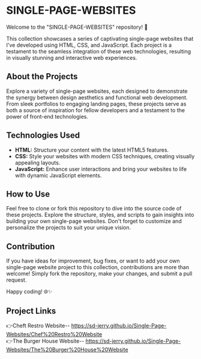 # SINGLE-PAGE-WEBSITES

Welcome to the "SINGLE-PAGE-WEBSITES" repository! 🚀

This collection showcases a series of captivating single-page websites that I've developed using HTML, CSS, and JavaScript. Each project is a testament to the seamless integration of these web technologies, resulting in visually stunning and interactive web experiences.

## About the Projects

Explore a variety of single-page websites, each designed to demonstrate the synergy between design aesthetics and functional web development. From sleek portfolios to engaging landing pages, these projects serve as both a source of inspiration for fellow developers and a testament to the power of front-end technologies.

## Technologies Used

- **HTML:** Structure your content with the latest HTML5 features.
- **CSS:** Style your websites with modern CSS techniques, creating visually appealing layouts.
- **JavaScript:** Enhance user interactions and bring your websites to life with dynamic JavaScript elements.

## How to Use

Feel free to clone or fork this repository to dive into the source code of these projects. Explore the structure, styles, and scripts to gain insights into building your own single-page websites. Don't forget to customize and personalize the projects to suit your unique vision.

## Contribution

If you have ideas for improvement, bug fixes, or want to add your own single-page website project to this collection, contributions are more than welcome! Simply fork the repository, make your changes, and submit a pull request.

Happy coding! 🌐✨

## Project Links
👉Cheft Restro Website-- https://sd-jerry.github.io/Single-Page-Websites/Chef%20Restro%20Website     
👉The Burger House Website-- https://sd-jerry.github.io/Single-Page-Websites/The%20Burger%20House%20Website
